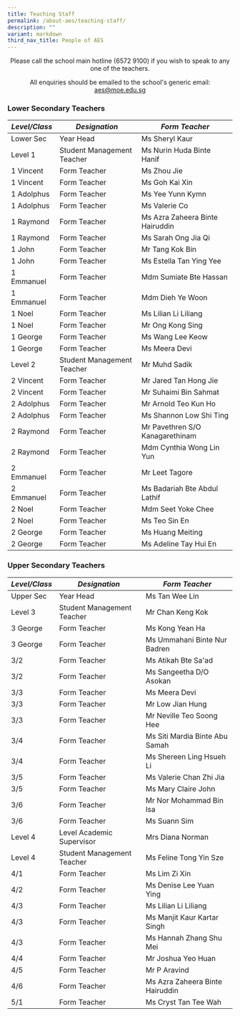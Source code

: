 ```yaml
---
title: Teaching Staff
permalink: /about-aes/teaching-staff/
description: ""
variant: markdown
third_nav_title: People of AES
---
```

<p style="text-align:center;">Please call the school main hotline (6572 9100) if you wish to speak to any one of the teachers.</p>

<p style="text-align:center;">All enquiries should be emailed to the school's generic email: <a href="mailto:aes@moe.edu.sg">aes@moe.edu.sg</a></p>



### Lower Secondary Teachers


|_**Level/Class**_|_**Designation**_|_**Form Teacher**_|
| -------- | -------- | -------- |
|Lower Sec|Year Head|Ms Sheryl Kaur|
|Level 1|Student Management Teacher|Ms Nurin Huda Binte Hanif|
|1 Vincent|Form Teacher|Ms Zhou Jie|
|1 Vincent|Form Teacher|Ms Goh Kai Xin|
|1 Adolphus|Form Teacher|Ms Yee Yunn Kymn|
|1 Adolphus|Form Teacher|Ms Valerie Co|
|1 Raymond| Form Teacher|Ms Azra Zaheera Binte Hairuddin|
|1 Raymond|Form Teacher|Ms Sarah Ong Jia Qi|
|1 John|Form Teacher|Mr Tang Kok Bin|
|1 John|Form Teacher|Ms Estella Tan Ying Yee|
|1 Emmanuel|Form Teacher|Mdm Sumiate Bte Hassan|
|1 Emmanuel| Form Teacher|Mdm Dieh Ye Woon|
|1 Noel|Form Teacher|Ms Lilian Li Liliang|
|1 Noel|Form Teacher|Mr Ong Kong Sing|
|1 George|Form Teacher|Ms Wang Lee Keow|
|1 George|Form Teacher|Ms Meera Devi|
|Level 2|Student Management Teacher|Mr Muhd Sadik|
|2 Vincent|Form Teacher|Mr Jared Tan Hong Jie|
|2 Vincent|Form Teacher|Mr Suhaimi Bin Sahmat|
|2 Adolphus|Form Teacher|Mr Arnold Teo Kun Ho|
|2 Adolphus|Form Teacher|Ms Shannon Low Shi Ting|
|2 Raymond|Form Teacher|Mr Pavethren S/O Kanagarethinam|
|2 Raymond|Form Teacher|Mdm Cynthia Wong Lin Yun|
|2 Emmanuel|Form Teacher|Mr Leet Tagore|
|2 Emmanuel|Form Teacher|Ms Badariah Bte Abdul Lathif|
|2 Noel|Form Teacher|Mdm Seet Yoke Chee|
|2 Noel|Form Teacher|Ms Teo Sin En|
|2 George|Form Teacher|Ms Huang Meiting|
|2 George|Form Teacher|Ms Adeline Tay Hui En|

	
	
	
	
### Upper Secondary Teachers


|_**Level/Class**_ |_**Designation**_|_**Form Teacher**_|
| -------- | -------- | -------- |
|Upper Sec|Year Head| Ms Tan Wee Lin|
|Level 3|Student Management Teacher|Mr Chan Keng Kok|
|3 George|Form Teacher|Ms Kong Yean Ha|
|3 George|Form Teacher|Ms Ummahani Binte Nur Badren|
|3/2|Form Teacher|Ms Atikah Bte Sa'ad|
|3/2|Form Teacher|Ms Sangeetha D/O Asokan|
|3/3|Form Teacher|Ms Meera Devi|
|3/3|Form Teacher|Mr Low Jian Hung|
|3/3|Form Teacher|Mr Neville Teo Soong Hee|
|3/4|Form Teacher|Ms Siti Mardia Binte Abu Samah|
|3/4|Form Teacher|Ms Shereen Ling Hsueh Li|
|3/5|Form Teacher|Ms Valerie Chan Zhi Jia|
|3/5|Form Teacher|Ms Mary Claire John|
|3/6|Form Teacher|Mr Nor Mohammad Bin Isa|
|3/6|Form Teacher|Ms Suann Sim|
|Level 4|Level Academic Supervisor|Mrs Diana Norman|
|Level 4|Student Management Teacher|Ms Feline Tong Yin Sze|
|4/1|Form Teacher|Ms Lim Zi Xin|
|4/2|Form Teacher|Ms Denise Lee Yuan Ying|
|4/3|Form Teacher|Ms Lilian Li Liliang|
|4/3|Form Teacher|Ms Manjit Kaur Kartar Singh|
|4/3|Form Teacher|Ms Hannah Zhang Shu Mei|
|4/4|Form Teacher|Mr Joshua Yeo Huan|
|4/5|Form Teacher|Mr P Aravind|
|4/6|Form Teacher|Ms Azra Zaheera Binte Hairuddin|
|5/1|Form Teacher|Ms Cryst Tan Tee Wah|